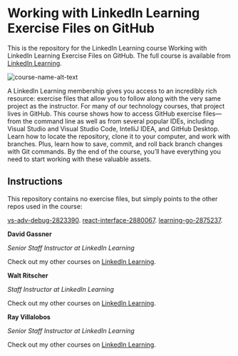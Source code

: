 # Working with LinkedIn Learning Exercise Files on GitHub
This is the repository for the LinkedIn Learning course Working with LinkedIn Learning Exercise Files on GitHub. The full course is available from [LinkedIn Learning][lil-course-url].

![course-name-alt-text][lil-thumbnail-url] 

A LinkedIn Learning membership gives you access to an incredibly rich resource: exercise files that allow you to follow along with the very same project as the instructor. For many of our technology courses, that project lives in GitHub. This course shows how to access GitHub exercise files—from the command line as well as from several popular IDEs, including Visual Studio and Visual Studio Code, IntelliJ IDEA, and GitHub Desktop. Learn how to locate the repository, clone it to your computer, and work with branches. Plus, learn how to save, commit, and roll back branch changes with Git commands. By the end of the course, you’ll have everything you need to start working with these valuable assets.

## Instructions
This repository contains no exercise files, but simply points to the other repos used in the course:

[vs-adv-debug-2823390](https://github.com/LinkedInLearning/vs-adv-debug-2823390). 
[react-interface-2880067](https://github.com/LinkedInLearning/react-interface-2880067). 
[learning-go-2875237](https://github.com/LinkedInLearning/learning-go-2875237). 

**David Gassner**

_Senior Staff Instructor at LinkedIn Learning_

Check out my other courses on [LinkedIn Learning](https://www.linkedin.com/learning/instructors/david-gassner?u=104).

**Walt Ritscher**

_Staff Instructor at LinkedIn Learning_

Check out my other courses on [LinkedIn Learning](https://www.linkedin.com/learning/instructors/walt-ritscher?u=104).


**Ray Villalobos**

_Senior Staff Instructor at LinkedIn Learning_

Check out my other courses on [LinkedIn Learning](https://www.linkedin.com/learning/instructors/ray-villalobos?u=104).



[0]: # (Replace these placeholder URLs with actual course URLs)

[lil-course-url]: https://www.linkedin.com/learning/working-with-linkedin-learning-exercise-files-on-github?u=104
[lil-thumbnail-url]: https://cdn.lynda.com/course/2882245/2882245-1621274914030-16x9.jpg

